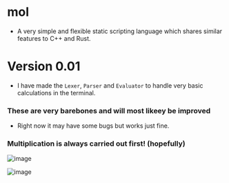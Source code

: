 # mol

* A very simple and flexible static scripting language which shares similar features to C++ and Rust.

# Version 0.01

* I have made the `Lexer`, `Parser` and `Evaluator` to handle very basic calculations in the terminal.
### These are very barebones and will most likeey be improved
* Right now it may have some bugs but works just fine.

### Multiplication is always carried out first! (hopefully)

![image](https://github.com/petxmr/mol/assets/111649405/02ed6bdf-5a74-4186-8384-74634e716798)

![image](https://github.com/petxmr/mol/assets/111649405/b3d16e88-07a6-4c64-a250-61a3f630f064)
